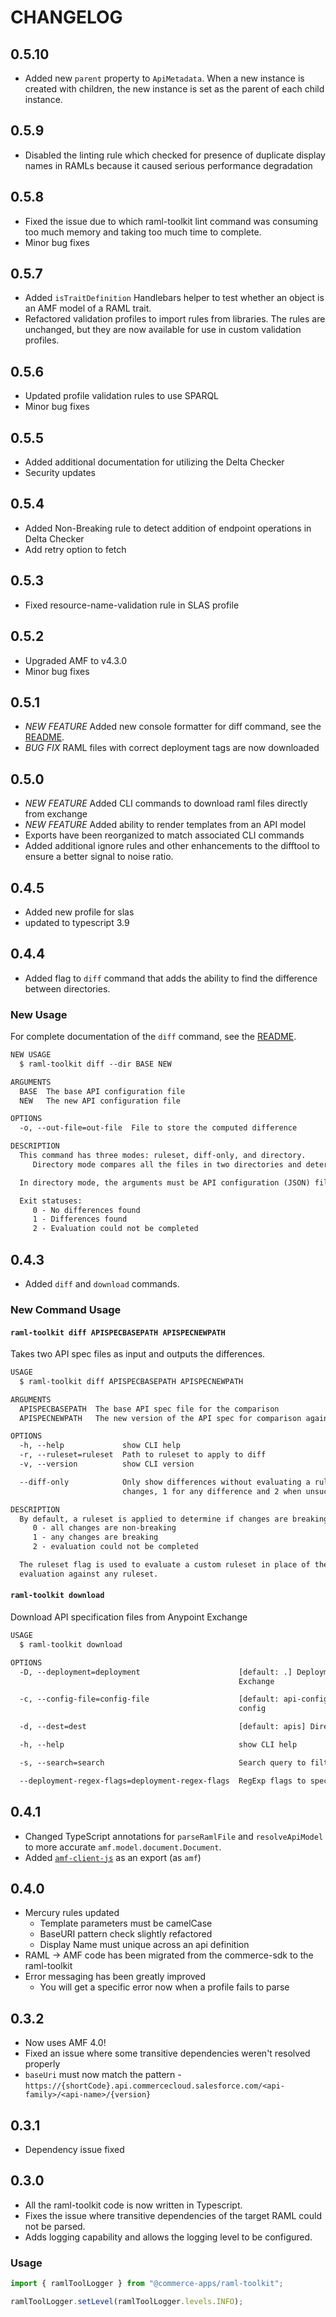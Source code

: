 # CHANGELOG

## 0.5.10
* Added new `parent` property to `ApiMetadata`. When a new instance is created with
children, the new instance is set as the parent of each child instance.

## 0.5.9
* Disabled the linting rule which checked for presence of duplicate display names in RAMLs because it caused serious performance degradation

## 0.5.8
* Fixed the issue due to which raml-toolkit lint command was consuming too much memory and taking too much time to complete.
* Minor bug fixes

## 0.5.7
* Added `isTraitDefinition` Handlebars helper to test whether an object is an
AMF model of a RAML trait.
* Refactored validation profiles to import rules from libraries. The rules are
unchanged, but they are now available for use in custom validation profiles.

## 0.5.6
* Updated profile validation rules to use SPARQL
* Minor bug fixes

## 0.5.5
* Added additional documentation for utilizing the Delta Checker
* Security updates

## 0.5.4
* Added Non-Breaking rule to detect addition of endpoint operations in Delta Checker
* Add retry option to fetch

## 0.5.3

* Fixed resource-name-validation rule in SLAS profile

## 0.5.2

* Upgraded AMF to v4.3.0
* Minor bug fixes

## 0.5.1

* *NEW FEATURE* Added new console formatter for diff command, see the  [README](README.md#raml-toolkit-diff-base-new). 
* *BUG FIX* RAML files with correct deployment tags are now downloaded

## 0.5.0

* *NEW FEATURE* Added CLI commands to download raml files directly from exchange
* *NEW FEATURE* Added ability to render templates from an API model 
* Exports have been reorganized to match associated CLI commands
* Added additional ignore rules and other enhancements to the difftool to ensure a better signal to noise ratio.

## 0.4.5

* Added new profile for slas
* updated to typescript 3.9

## 0.4.4

* Added flag to `diff` command that adds the ability to find the difference between directories.

### New Usage

For complete documentation of the `diff` command, see the [README](README.md#raml-toolkit-diff-base-new).

```txt
NEW USAGE
  $ raml-toolkit diff --dir BASE NEW

ARGUMENTS
  BASE  The base API configuration file
  NEW   The new API configuration file

OPTIONS
  -o, --out-file=out-file  File to store the computed difference

DESCRIPTION
  This command has three modes: ruleset, diff-only, and directory.
     Directory mode compares all the files in two directories and determines if there are any differences.

  In directory mode, the arguments must be API configuration (JSON) files.

  Exit statuses:
     0 - No differences found
     1 - Differences found
     2 - Evaluation could not be completed
```

## 0.4.3

* Added `diff` and `download` commands.

### New Command Usage

#### `raml-toolkit diff APISPECBASEPATH APISPECNEWPATH`

Takes two API spec files as input and outputs the differences.

```txt
USAGE
  $ raml-toolkit diff APISPECBASEPATH APISPECNEWPATH

ARGUMENTS
  APISPECBASEPATH  The base API spec file for the comparison
  APISPECNEWPATH   The new version of the API spec for comparison against the base version

OPTIONS
  -h, --help             show CLI help
  -r, --ruleset=ruleset  Path to ruleset to apply to diff
  -v, --version          show CLI version

  --diff-only            Only show differences without evaluating a ruleset. The exit status in this mode is 0 for no
                         changes, 1 for any difference and 2 when unsuccessful.

DESCRIPTION
  By default, a ruleset is applied to determine if changes are breaking. Exit status is:
     0 - all changes are non-breaking
     1 - any changes are breaking
     2 - evaluation could not be completed

  The ruleset flag is used to evaluate a custom ruleset in place of the default rules. The diff-only flag disables
  evaluation against any ruleset.
```

#### `raml-toolkit download`

Download API specification files from Anypoint Exchange

```txt
USAGE
  $ raml-toolkit download

OPTIONS
  -D, --deployment=deployment                      [default: .] Deployment status to filter results from Anypoint
                                                   Exchange

  -c, --config-file=config-file                    [default: api-config.json] Name of the target file to save the API
                                                   config

  -d, --dest=dest                                  [default: apis] Directory to download APIs into

  -h, --help                                       show CLI help

  -s, --search=search                              Search query to filter results from Anypoint Exchange

  --deployment-regex-flags=deployment-regex-flags  RegExp flags to specify for advanced deployment matching
```

## 0.4.1

* Changed TypeScript annotations for `parseRamlFile` and `resolveApiModel` to more accurate `amf.model.document.Document`.
* Added [`amf-client-js`](https://npmjs.com/package/amf-client-js) as an export (as `amf`)

## 0.4.0

* Mercury rules updated
  * Template parameters must be camelCase
  * BaseURI pattern check slightly refactored
  * Display Name must unique across an api definition
* RAML -> AMF code has been migrated from the commerce-sdk to the raml-toolkit
* Error messaging has been greatly improved
  * You will get a specific error now when a profile fails to parse

## 0.3.2

* Now uses AMF 4.0!
* Fixed an issue where some transitive dependencies weren't resolved properly
* `baseUri` must now match the pattern - `https://{shortCode}.api.commercecloud.salesforce.com/<api-family>/<api-name>/{version}`

## 0.3.1

* Dependency issue fixed

## 0.3.0

* All the raml-toolkit code is now written in Typescript.
* Fixes the issue where transitive dependencies of the target RAML could not be parsed.
* Adds logging capability and allows the logging level to be configured.

### Usage

```javascript
import { ramlToolLogger } from "@commerce-apps/raml-toolkit";

ramlToolLogger.setLevel(ramlToolLogger.levels.INFO);
```
